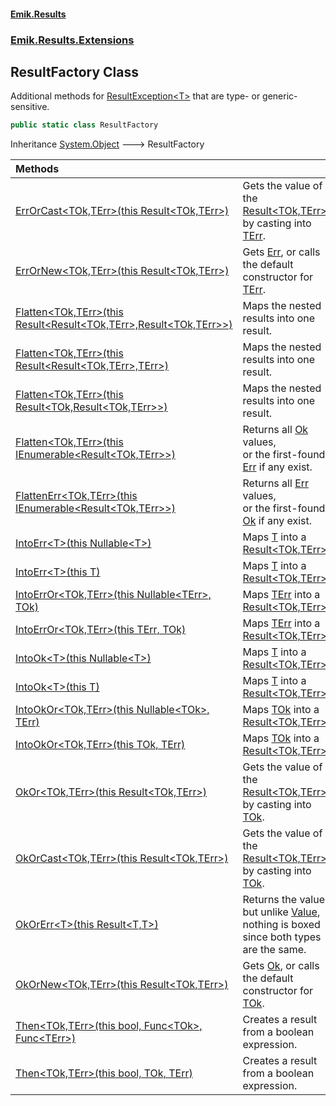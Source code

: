 #### [Emik.Results](index.md 'index')
### [Emik.Results.Extensions](Emik.Results.Extensions.md 'Emik.Results.Extensions')

## ResultFactory Class

Additional methods for [ResultException&lt;T&gt;](ResultException_T_.md 'Emik.Results.ResultException<T>') that are type- or generic-sensitive.

```csharp
public static class ResultFactory
```

Inheritance [System.Object](https://docs.microsoft.com/en-us/dotnet/api/System.Object 'System.Object') &#129106; ResultFactory

| Methods | |
| :--- | :--- |
| [ErrOrCast&lt;TOk,TErr&gt;(this Result&lt;TOk,TErr&gt;)](ResultFactory.ErrOrCast.gNm11yuJBXwIcab4OzxYTw.md 'Emik.Results.Extensions.ResultFactory.ErrOrCast<TOk,TErr>(this Emik.Results.Result<TOk,TErr>)') | Gets the value of the [Result&lt;TOk,TErr&gt;](Result_TOk,TErr_.md 'Emik.Results.Result<TOk,TErr>') by casting into [TErr](ResultFactory.ErrOrCast.gNm11yuJBXwIcab4OzxYTw.md#Emik.Results.Extensions.ResultFactory.ErrOrCast_TOk,TErr_(thisEmik.Results.Result_TOk,TErr_).TErr 'Emik.Results.Extensions.ResultFactory.ErrOrCast<TOk,TErr>(this Emik.Results.Result<TOk,TErr>).TErr'). |
| [ErrOrNew&lt;TOk,TErr&gt;(this Result&lt;TOk,TErr&gt;)](ResultFactory.ErrOrNew.GtFJKqbC72ymEWvf+2n+2w.md 'Emik.Results.Extensions.ResultFactory.ErrOrNew<TOk,TErr>(this Emik.Results.Result<TOk,TErr>)') | Gets [Err](Result_TOk,TErr_.Err.md 'Emik.Results.Result<TOk,TErr>.Err'), or calls the default constructor for [TErr](ResultFactory.ErrOrNew.GtFJKqbC72ymEWvf+2n+2w.md#Emik.Results.Extensions.ResultFactory.ErrOrNew_TOk,TErr_(thisEmik.Results.Result_TOk,TErr_).TErr 'Emik.Results.Extensions.ResultFactory.ErrOrNew<TOk,TErr>(this Emik.Results.Result<TOk,TErr>).TErr'). |
| [Flatten&lt;TOk,TErr&gt;(this Result&lt;Result&lt;TOk,TErr&gt;,Result&lt;TOk,TErr&gt;&gt;)](ResultFactory.Flatten.dIkYjrahZR4wbKtIairMjQ.md 'Emik.Results.Extensions.ResultFactory.Flatten<TOk,TErr>(this Emik.Results.Result<Emik.Results.Result<TOk,TErr>,Emik.Results.Result<TOk,TErr>>)') | Maps the nested results into one result. |
| [Flatten&lt;TOk,TErr&gt;(this Result&lt;Result&lt;TOk,TErr&gt;,TErr&gt;)](ResultFactory.Flatten.vy7gJhyIwYH0gY/Rq+HXfQ.md 'Emik.Results.Extensions.ResultFactory.Flatten<TOk,TErr>(this Emik.Results.Result<Emik.Results.Result<TOk,TErr>,TErr>)') | Maps the nested results into one result. |
| [Flatten&lt;TOk,TErr&gt;(this Result&lt;TOk,Result&lt;TOk,TErr&gt;&gt;)](ResultFactory.Flatten.bVI/7PnDGntwAiOssebe5g.md 'Emik.Results.Extensions.ResultFactory.Flatten<TOk,TErr>(this Emik.Results.Result<TOk,Emik.Results.Result<TOk,TErr>>)') | Maps the nested results into one result. |
| [Flatten&lt;TOk,TErr&gt;(this IEnumerable&lt;Result&lt;TOk,TErr&gt;&gt;)](ResultFactory.Flatten.6RCJRoic6d5Tn/rPbdIs+g.md 'Emik.Results.Extensions.ResultFactory.Flatten<TOk,TErr>(this System.Collections.Generic.IEnumerable<Emik.Results.Result<TOk,TErr>>)') | Returns all [Ok](Result_TOk,TErr_.Ok.md 'Emik.Results.Result<TOk,TErr>.Ok') values,<br/>or the first-found [Err](Result_TOk,TErr_.Err.md 'Emik.Results.Result<TOk,TErr>.Err') if any exist. |
| [FlattenErr&lt;TOk,TErr&gt;(this IEnumerable&lt;Result&lt;TOk,TErr&gt;&gt;)](ResultFactory.FlattenErr.QTxI37lND0hPFy6438eZrA.md 'Emik.Results.Extensions.ResultFactory.FlattenErr<TOk,TErr>(this System.Collections.Generic.IEnumerable<Emik.Results.Result<TOk,TErr>>)') | Returns all [Err](Result_TOk,TErr_.Err.md 'Emik.Results.Result<TOk,TErr>.Err') values,<br/>or the first-found [Ok](Result_TOk,TErr_.Ok.md 'Emik.Results.Result<TOk,TErr>.Ok') if any exist. |
| [IntoErr&lt;T&gt;(this Nullable&lt;T&gt;)](ResultFactory.IntoErr.PjA6YYBLYZO2mSIW5Dq0YA.md 'Emik.Results.Extensions.ResultFactory.IntoErr<T>(this System.Nullable<T>)') | Maps [T](ResultFactory.IntoErr.PjA6YYBLYZO2mSIW5Dq0YA.md#Emik.Results.Extensions.ResultFactory.IntoErr_T_(thisSystem.Nullable_T_).T 'Emik.Results.Extensions.ResultFactory.IntoErr<T>(this System.Nullable<T>).T') into a [Result&lt;TOk,TErr&gt;](Result_TOk,TErr_.md 'Emik.Results.Result<TOk,TErr>'). |
| [IntoErr&lt;T&gt;(this T)](ResultFactory.IntoErr.b/eS5oDv7S7lhOcAhSzZfw.md 'Emik.Results.Extensions.ResultFactory.IntoErr<T>(this T)') | Maps [T](ResultFactory.IntoErr.b/eS5oDv7S7lhOcAhSzZfw.md#Emik.Results.Extensions.ResultFactory.IntoErr_T_(thisT).T 'Emik.Results.Extensions.ResultFactory.IntoErr<T>(this T).T') into a [Result&lt;TOk,TErr&gt;](Result_TOk,TErr_.md 'Emik.Results.Result<TOk,TErr>'). |
| [IntoErrOr&lt;TOk,TErr&gt;(this Nullable&lt;TErr&gt;, TOk)](ResultFactory.IntoErrOr.O+jcSZHKbZvO6BNK7MeXhQ.md 'Emik.Results.Extensions.ResultFactory.IntoErrOr<TOk,TErr>(this System.Nullable<TErr>, TOk)') | Maps [TErr](ResultFactory.IntoErrOr.O+jcSZHKbZvO6BNK7MeXhQ.md#Emik.Results.Extensions.ResultFactory.IntoErrOr_TOk,TErr_(thisSystem.Nullable_TErr_,TOk).TErr 'Emik.Results.Extensions.ResultFactory.IntoErrOr<TOk,TErr>(this System.Nullable<TErr>, TOk).TErr') into a [Result&lt;TOk,TErr&gt;](Result_TOk,TErr_.md 'Emik.Results.Result<TOk,TErr>'). |
| [IntoErrOr&lt;TOk,TErr&gt;(this TErr, TOk)](ResultFactory.IntoErrOr.Um9rCqFJLyzcJaYkFKJQoQ.md 'Emik.Results.Extensions.ResultFactory.IntoErrOr<TOk,TErr>(this TErr, TOk)') | Maps [TErr](ResultFactory.IntoErrOr.Um9rCqFJLyzcJaYkFKJQoQ.md#Emik.Results.Extensions.ResultFactory.IntoErrOr_TOk,TErr_(thisTErr,TOk).TErr 'Emik.Results.Extensions.ResultFactory.IntoErrOr<TOk,TErr>(this TErr, TOk).TErr') into a [Result&lt;TOk,TErr&gt;](Result_TOk,TErr_.md 'Emik.Results.Result<TOk,TErr>'). |
| [IntoOk&lt;T&gt;(this Nullable&lt;T&gt;)](ResultFactory.IntoOk.cefbtLY5nPFAEeaO8khd/w.md 'Emik.Results.Extensions.ResultFactory.IntoOk<T>(this System.Nullable<T>)') | Maps [T](ResultFactory.IntoOk.cefbtLY5nPFAEeaO8khd/w.md#Emik.Results.Extensions.ResultFactory.IntoOk_T_(thisSystem.Nullable_T_).T 'Emik.Results.Extensions.ResultFactory.IntoOk<T>(this System.Nullable<T>).T') into a [Result&lt;TOk,TErr&gt;](Result_TOk,TErr_.md 'Emik.Results.Result<TOk,TErr>'). |
| [IntoOk&lt;T&gt;(this T)](ResultFactory.IntoOk.hwaRe0m4VUK28P07Gz2L+w.md 'Emik.Results.Extensions.ResultFactory.IntoOk<T>(this T)') | Maps [T](ResultFactory.IntoOk.hwaRe0m4VUK28P07Gz2L+w.md#Emik.Results.Extensions.ResultFactory.IntoOk_T_(thisT).T 'Emik.Results.Extensions.ResultFactory.IntoOk<T>(this T).T') into a [Result&lt;TOk,TErr&gt;](Result_TOk,TErr_.md 'Emik.Results.Result<TOk,TErr>'). |
| [IntoOkOr&lt;TOk,TErr&gt;(this Nullable&lt;TOk&gt;, TErr)](ResultFactory.IntoOkOr.WuEgpAl3BaS5CITr4sJDrg.md 'Emik.Results.Extensions.ResultFactory.IntoOkOr<TOk,TErr>(this System.Nullable<TOk>, TErr)') | Maps [TOk](ResultFactory.IntoOkOr.WuEgpAl3BaS5CITr4sJDrg.md#Emik.Results.Extensions.ResultFactory.IntoOkOr_TOk,TErr_(thisSystem.Nullable_TOk_,TErr).TOk 'Emik.Results.Extensions.ResultFactory.IntoOkOr<TOk,TErr>(this System.Nullable<TOk>, TErr).TOk') into a [Result&lt;TOk,TErr&gt;](Result_TOk,TErr_.md 'Emik.Results.Result<TOk,TErr>'). |
| [IntoOkOr&lt;TOk,TErr&gt;(this TOk, TErr)](ResultFactory.IntoOkOr.6ltc9VFZfm0IgHAvwMcg3A.md 'Emik.Results.Extensions.ResultFactory.IntoOkOr<TOk,TErr>(this TOk, TErr)') | Maps [TOk](ResultFactory.IntoOkOr.6ltc9VFZfm0IgHAvwMcg3A.md#Emik.Results.Extensions.ResultFactory.IntoOkOr_TOk,TErr_(thisTOk,TErr).TOk 'Emik.Results.Extensions.ResultFactory.IntoOkOr<TOk,TErr>(this TOk, TErr).TOk') into a [Result&lt;TOk,TErr&gt;](Result_TOk,TErr_.md 'Emik.Results.Result<TOk,TErr>'). |
| [OkOr&lt;TOk,TErr&gt;(this Result&lt;TOk,TErr&gt;)](ResultFactory.OkOr.xrZWWS05x+cC/t3kaeQ8fQ.md 'Emik.Results.Extensions.ResultFactory.OkOr<TOk,TErr>(this Emik.Results.Result<TOk,TErr>)') | Gets the value of the [Result&lt;TOk,TErr&gt;](Result_TOk,TErr_.md 'Emik.Results.Result<TOk,TErr>') by casting into [TOk](ResultFactory.OkOr.xrZWWS05x+cC/t3kaeQ8fQ.md#Emik.Results.Extensions.ResultFactory.OkOr_TOk,TErr_(thisEmik.Results.Result_TOk,TErr_).TOk 'Emik.Results.Extensions.ResultFactory.OkOr<TOk,TErr>(this Emik.Results.Result<TOk,TErr>).TOk'). |
| [OkOrCast&lt;TOk,TErr&gt;(this Result&lt;TOk,TErr&gt;)](ResultFactory.OkOrCast.53fhDXv7NzSfJ8qxj2PC4w.md 'Emik.Results.Extensions.ResultFactory.OkOrCast<TOk,TErr>(this Emik.Results.Result<TOk,TErr>)') | Gets the value of the [Result&lt;TOk,TErr&gt;](Result_TOk,TErr_.md 'Emik.Results.Result<TOk,TErr>') by casting into [TOk](ResultFactory.OkOrCast.53fhDXv7NzSfJ8qxj2PC4w.md#Emik.Results.Extensions.ResultFactory.OkOrCast_TOk,TErr_(thisEmik.Results.Result_TOk,TErr_).TOk 'Emik.Results.Extensions.ResultFactory.OkOrCast<TOk,TErr>(this Emik.Results.Result<TOk,TErr>).TOk'). |
| [OkOrErr&lt;T&gt;(this Result&lt;T,T&gt;)](ResultFactory.OkOrErr.2+CSuvuciNOR5xXdErBenQ.md 'Emik.Results.Extensions.ResultFactory.OkOrErr<T>(this Emik.Results.Result<T,T>)') | Returns the value, but unlike [Value](Result_TOk,TErr_.Value.md 'Emik.Results.Result<TOk,TErr>.Value'),<br/>nothing is boxed since both types are the same. |
| [OkOrNew&lt;TOk,TErr&gt;(this Result&lt;TOk,TErr&gt;)](ResultFactory.OkOrNew.h3I2jq/VS3Q0d56rfLaU2Q.md 'Emik.Results.Extensions.ResultFactory.OkOrNew<TOk,TErr>(this Emik.Results.Result<TOk,TErr>)') | Gets [Ok](Result_TOk,TErr_.Ok.md 'Emik.Results.Result<TOk,TErr>.Ok'), or calls the default constructor for [TOk](ResultFactory.OkOrNew.h3I2jq/VS3Q0d56rfLaU2Q.md#Emik.Results.Extensions.ResultFactory.OkOrNew_TOk,TErr_(thisEmik.Results.Result_TOk,TErr_).TOk 'Emik.Results.Extensions.ResultFactory.OkOrNew<TOk,TErr>(this Emik.Results.Result<TOk,TErr>).TOk'). |
| [Then&lt;TOk,TErr&gt;(this bool, Func&lt;TOk&gt;, Func&lt;TErr&gt;)](ResultFactory.Then.g+SVz1QrGg5dmhuBTFAOvQ.md 'Emik.Results.Extensions.ResultFactory.Then<TOk,TErr>(this bool, System.Func<TOk>, System.Func<TErr>)') | Creates a result from a boolean expression. |
| [Then&lt;TOk,TErr&gt;(this bool, TOk, TErr)](ResultFactory.Then.OVnxRpbdfG0RGqTdXCPMHA.md 'Emik.Results.Extensions.ResultFactory.Then<TOk,TErr>(this bool, TOk, TErr)') | Creates a result from a boolean expression. |

